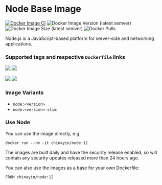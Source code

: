 # Node Base Image

[![Docker Image CI](https://github.com/chinayin-docker/node/actions/workflows/ci.yml/badge.svg?event=schedule)](https://github.com/chinayin-docker/php/actions/workflows/ci.yml)
![Docker Image Version (latest semver)](https://img.shields.io/docker/v/chinayin/node?sort=semver)
![Docker Image Size (latest semver)](https://img.shields.io/docker/image-size/chinayin/node?sort=semver)
![Docker Pulls](https://img.shields.io/docker/pulls/chinayin/node)

Node.js is a JavaScript-based platform for server-side and networking applications.

### Supported tags and respective `Dockerfile` links

![](https://img.shields.io/docker/v/chinayin/node/12)
![](https://img.shields.io/docker/v/chinayin/node/14)

![](https://img.shields.io/docker/v/chinayin/node/12-slim)
![](https://img.shields.io/docker/v/chinayin/node/14-slim)

### Image Variants

- `node:<version>`
- `node:<version>-slim`

### Use Node

You can use the image directly, e.g.

```
docker run --rm -it chinayin/node:12
```

The images are built daily and have the security release enabled, so will contain any security updates released more
than 24 hours ago.

You can also use the images as a base for your own Dockerfile:

```
FROM chinayin/node:12
```
